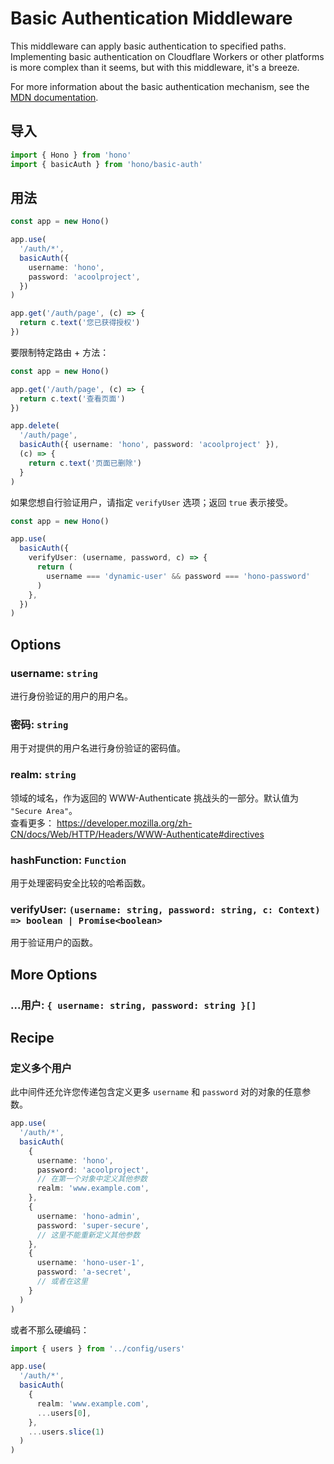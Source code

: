 # Basic Authentication Middleware

This middleware can apply basic authentication to specified paths. Implementing basic authentication on Cloudflare Workers or other platforms is more complex than it seems, but with this middleware, it's a breeze.

For more information about the basic authentication mechanism, see the [MDN documentation](https://developer.mozilla.org/en-US/docs/Web/HTTP/Authentication#basic_authentication_scheme).

## 导入

```ts
import { Hono } from 'hono'
import { basicAuth } from 'hono/basic-auth'
```

## 用法

```ts
const app = new Hono()

app.use(
  '/auth/*',
  basicAuth({
    username: 'hono',
    password: 'acoolproject',
  })
)

app.get('/auth/page', (c) => {
  return c.text('您已获得授权')
})
```

要限制特定路由 + 方法：

```ts
const app = new Hono()

app.get('/auth/page', (c) => {
  return c.text('查看页面')
})

app.delete(
  '/auth/page',
  basicAuth({ username: 'hono', password: 'acoolproject' }),
  (c) => {
    return c.text('页面已删除')
  }
)
```

如果您想自行验证用户，请指定 `verifyUser` 选项；返回 `true` 表示接受。

```ts
const app = new Hono()

app.use(
  basicAuth({
    verifyUser: (username, password, c) => {
      return (
        username === 'dynamic-user' && password === 'hono-password'
      )
    },
  })
)
```

## Options

### <Badge type="danger" text="必填" /> username: `string`

进行身份验证的用户的用户名。

### <Badge type="danger" text="必填" /> 密码: `string`

用于对提供的用户名进行身份验证的密码值。

### <Badge type="info" text="optional" /> realm: `string`

领域的域名，作为返回的 WWW-Authenticate 挑战头的一部分。默认值为 `"Secure Area"`。  
查看更多： https://developer.mozilla.org/zh-CN/docs/Web/HTTP/Headers/WWW-Authenticate#directives

### <Badge type="info" text="可选" /> hashFunction: `Function`

用于处理密码安全比较的哈希函数。

### <Badge type="info" text="可选" /> verifyUser: `(username: string, password: string, c: Context) => boolean | Promise<boolean>`

用于验证用户的函数。

## More Options

### <Badge type="info" text="可选" /> ...用户: `{ username: string, password: string }[]`

## Recipe

### 定义多个用户

此中间件还允许您传递包含定义更多 `username` 和 `password` 对的对象的任意参数。

```ts
app.use(
  '/auth/*',
  basicAuth(
    {
      username: 'hono',
      password: 'acoolproject',
      // 在第一个对象中定义其他参数
      realm: 'www.example.com',
    },
    {
      username: 'hono-admin',
      password: 'super-secure',
      // 这里不能重新定义其他参数
    },
    {
      username: 'hono-user-1',
      password: 'a-secret',
      // 或者在这里
    }
  )
)
```

或者不那么硬编码：

```ts
import { users } from '../config/users'

app.use(
  '/auth/*',
  basicAuth(
    {
      realm: 'www.example.com',
      ...users[0],
    },
    ...users.slice(1)
  )
)
```